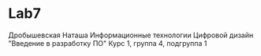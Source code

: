 # Lab7
Дробышевская
Наташа
Информационные технологии
Цифровой дизайн
"Введение в разработку ПО"
Курс 1, группа 4, подгруппа 1
